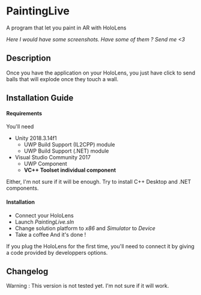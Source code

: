# PaintingLive
A program that let you paint in AR with HoloLens

*Here I would have some screenshots. Have some of them ? Send me <3*

## Description

Once you have the application on your HoloLens, you just have click to send balls that will explode once they touch a wall.

## Installation Guide 

#### Requirements 

You'll need
* Unity 2018.3.14f1
  * UWP Build Support (IL2CPP) module
  * UWP Build Support (.NET) module
* Visual Studio Community 2017
  * UWP Component 
  * __VC++ Toolset individual component__

Either, I'm not sure if it will be enough. Try to install C++ Desktop and .NET components.

#### Installation

* Connect your HoloLens
* Launch *PaintingLive.sln*
* Change solution platform to *x86* and *Simulator* to *Device*
* Take a coffee 
And it's done !

If you plug the HoloLens for the first time, you'll need to connect it by giving a code provided by developpers options.

## Changelog

Warning : This version is not tested yet. I'm not sure if it will work.
